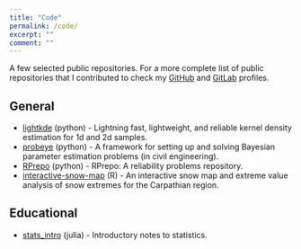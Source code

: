 ```yaml
---
title: "Code"
permalink: /code/
excerpt: ""
comment: ""
---
```


A few selected public repositories. For a more complete list of public repositories that I contributed to check my [GitHub](https://github.com/rozsasarpi) and [GitLab](https://gitlab.com/rozsasarpi) profiles.

## General

* [lightkde](https://github.com/TNO/lightkde) (python) - Lightning fast, lightweight, and reliable kernel density estimation for 1d and 2d samples.
* [probeye](https://github.com/BAMresearch/probeye) (python) - A framework for setting up and solving Bayesian parameter estimation problems (in civil engineering).
* [RPrepo](https://gitlab.com/rozsasarpi/rprepo) (python) - RPrepo: A reliability problems repository.
* [interactive-snow-map](Interactive-snow-map) (R) - An interactive snow map and extreme value analysis of snow extremes for the Carpathian region.

## Educational

* [stats_intro](https://github.com/TNO/stats_intro) (julia) - Introductory notes to statistics.
